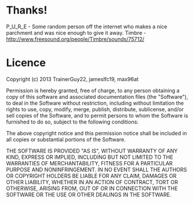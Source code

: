 Thanks!
======

P_U_R_E - Some random person off the internet who makes a nice parchment and was nice enough to give it away.
Timbre - http://www.freesound.org/people/Timbre/sounds/75712/

Licence
======

Copyright (c) 2013 TrainerGuy22, jameslfc19, max96at

Permission is hereby granted, free of charge, to any person obtaining a copy of this software and associated documentation files (the "Software"), to deal in the Software without restriction, including without limitation the rights to use, copy, modify, merge, publish, distribute, sublicense, and/or sell copies of the Software, and to permit persons to whom the Software is furnished to do so, subject to the following conditions:

The above copyright notice and this permission notice shall be included in all copies or substantial portions of the Software.

THE SOFTWARE IS PROVIDED "AS IS", WITHOUT WARRANTY OF ANY KIND, EXPRESS OR IMPLIED, INCLUDING BUT NOT LIMITED TO THE WARRANTIES OF MERCHANTABILITY, FITNESS FOR A PARTICULAR PURPOSE AND NONINFRINGEMENT. IN NO EVENT SHALL THE AUTHORS OR COPYRIGHT HOLDERS BE LIABLE FOR ANY CLAIM, DAMAGES OR OTHER LIABILITY, WHETHER IN AN ACTION OF CONTRACT, TORT OR OTHERWISE, ARISING FROM, OUT OF OR IN CONNECTION WITH THE SOFTWARE OR THE USE OR OTHER DEALINGS IN THE SOFTWARE.

